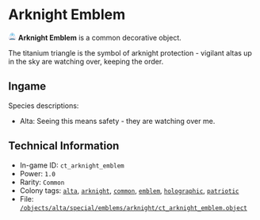 # Arknight Emblem

<img src="https://raw.githubusercontent.com/Ceterai/Enternia/main/objects/alta/special/emblems/arknight/body.png" alt="Arknight Emblem icon" loading="lazy" height=16px width="auto" /> **Arknight Emblem** is a common decorative object.

The titanium triangle is the symbol of arknight protection - vigilant altas up in the sky are watching over, keeping the order.

## Ingame

Species descriptions:

- Alta: Seeing this means safety - they are watching over me.

## Technical Information

- In-game ID: `ct_arknight_emblem`
- Power: `1.0`
- Rarity: `Common`
- Colony tags: [`alta`](https://ceterai.github.io/MyEnternia/Wiki/Tags/Alta), [`arknight`](https://ceterai.github.io/MyEnternia/Wiki/Tags/Arknight), [`common`](https://ceterai.github.io/MyEnternia/Wiki/Tags/Common), [`emblem`](https://ceterai.github.io/MyEnternia/Wiki/Tags/Emblem), [`holographic`](https://ceterai.github.io/MyEnternia/Wiki/Tags/Holographic), [`patriotic`](https://ceterai.github.io/MyEnternia/Wiki/Tags/Patriotic)
- File: [`/objects/alta/special/emblems/arknight/ct_arknight_emblem.object`](https://github.com/Ceterai/Enternia/blob/main/objects/alta/special/emblems/arknight/ct_arknight_emblem.object)
